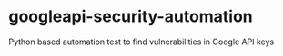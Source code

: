 # googleapi-security-automation
Python based automation test to find vulnerabilities in Google API keys
